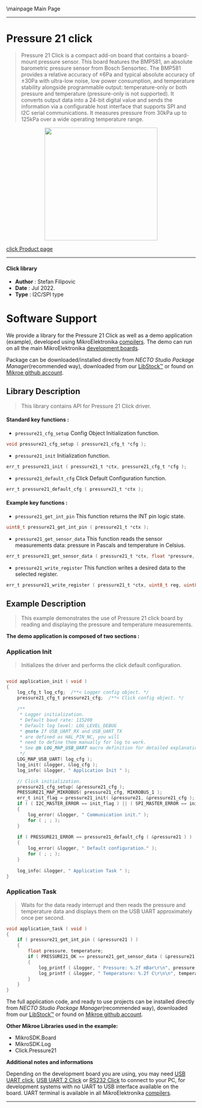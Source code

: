 \mainpage Main Page

---
# Pressure 21 click

> Pressure 21 Click is a compact add-on board that contains a board-mount pressure sensor. This board features the BMP581, an absolute barometric pressure sensor from Bosch Sensortec. The BMP581 provides a relative accuracy of ±6Pa and typical absolute accuracy of ±30Pa with ultra-low noise, low power consumption, and temperature stability alongside programmable output: temperature-only or both pressure and temperature (pressure-only is not supported). It converts output data into a 24-bit digital value and sends the information via a configurable host interface that supports SPI and I2C serial communications. It measures pressure from 30kPa up to 125kPa over a wide operating temperature range.

<p align="center">
  <img src="https://download.mikroe.com/images/click_for_ide/pressure21_click.png" height=300px>
</p>

[click Product page](https://www.mikroe.com/pressure-21-click)

---


#### Click library

- **Author**        : Stefan Filipovic
- **Date**          : Jul 2022.
- **Type**          : I2C/SPI type


# Software Support

We provide a library for the Pressure 21 Click
as well as a demo application (example), developed using MikroElektronika
[compilers](https://www.mikroe.com/necto-studio).
The demo can run on all the main MikroElektronika [development boards](https://www.mikroe.com/development-boards).

Package can be downloaded/installed directly from *NECTO Studio Package Manager*(recommended way), downloaded from our [LibStock&trade;](https://libstock.mikroe.com) or found on [Mikroe github account](https://github.com/MikroElektronika/mikrosdk_click_v2/tree/master/clicks).

## Library Description

> This library contains API for Pressure 21 Click driver.

#### Standard key functions :

- `pressure21_cfg_setup` Config Object Initialization function.
```c
void pressure21_cfg_setup ( pressure21_cfg_t *cfg );
```

- `pressure21_init` Initialization function.
```c
err_t pressure21_init ( pressure21_t *ctx, pressure21_cfg_t *cfg );
```

- `pressure21_default_cfg` Click Default Configuration function.
```c
err_t pressure21_default_cfg ( pressure21_t *ctx );
```

#### Example key functions :

- `pressure21_get_int_pin` This function returns the INT pin logic state.
```c
uint8_t pressure21_get_int_pin ( pressure21_t *ctx );
```

- `pressure21_get_sensor_data` This function reads the sensor measurements data: pressure in Pascals and temperature in Celsius.
```c
err_t pressure21_get_sensor_data ( pressure21_t *ctx, float *pressure, float *temperature );
```

- `pressure21_write_register` This function writes a desired data to the selected register.
```c
err_t pressure21_write_register ( pressure21_t *ctx, uint8_t reg, uint8_t data_in );
```

## Example Description

> This example demonstrates the use of Pressure 21 click board by reading and displaying the pressure and temperature measurements.

**The demo application is composed of two sections :**

### Application Init

> Initializes the driver and performs the click default configuration.

```c

void application_init ( void )
{
    log_cfg_t log_cfg;  /**< Logger config object. */
    pressure21_cfg_t pressure21_cfg;  /**< Click config object. */

    /** 
     * Logger initialization.
     * Default baud rate: 115200
     * Default log level: LOG_LEVEL_DEBUG
     * @note If USB_UART_RX and USB_UART_TX 
     * are defined as HAL_PIN_NC, you will 
     * need to define them manually for log to work. 
     * See @b LOG_MAP_USB_UART macro definition for detailed explanation.
     */
    LOG_MAP_USB_UART( log_cfg );
    log_init( &logger, &log_cfg );
    log_info( &logger, " Application Init " );

    // Click initialization.
    pressure21_cfg_setup( &pressure21_cfg );
    PRESSURE21_MAP_MIKROBUS( pressure21_cfg, MIKROBUS_1 );
    err_t init_flag = pressure21_init( &pressure21, &pressure21_cfg );
    if ( ( I2C_MASTER_ERROR == init_flag ) || ( SPI_MASTER_ERROR == init_flag ) )
    {
        log_error( &logger, " Communication init." );
        for ( ; ; );
    }
    
    if ( PRESSURE21_ERROR == pressure21_default_cfg ( &pressure21 ) )
    {
        log_error( &logger, " Default configuration." );
        for ( ; ; );
    }
    
    log_info( &logger, " Application Task " );
}

```

### Application Task

> Waits for the data ready interrupt and then reads the pressure and temperature data and displays them on the USB UART approximately once per second.

```c
void application_task ( void )
{
    if ( pressure21_get_int_pin ( &pressure21 ) )
    {
        float pressure, temperature;
        if ( PRESSURE21_OK == pressure21_get_sensor_data ( &pressure21, &pressure, &temperature ) )
        {
            log_printf ( &logger, " Pressure: %.2f mBar\r\n", pressure * PRESSURE21_PA_TO_MBAR );
            log_printf ( &logger, " Temperature: %.2f C\r\n\n", temperature );
        }
    }
}
```

The full application code, and ready to use projects can be installed directly from *NECTO Studio Package Manager*(recommended way), downloaded from our [LibStock&trade;](https://libstock.mikroe.com) or found on [Mikroe github account](https://github.com/MikroElektronika/mikrosdk_click_v2/tree/master/clicks).

**Other Mikroe Libraries used in the example:**

- MikroSDK.Board
- MikroSDK.Log
- Click.Pressure21

**Additional notes and informations**

Depending on the development board you are using, you may need
[USB UART click](https://www.mikroe.com/usb-uart-click),
[USB UART 2 Click](https://www.mikroe.com/usb-uart-2-click) or
[RS232 Click](https://www.mikroe.com/rs232-click) to connect to your PC, for
development systems with no UART to USB interface available on the board. UART
terminal is available in all MikroElektronika
[compilers](https://shop.mikroe.com/compilers).

---
